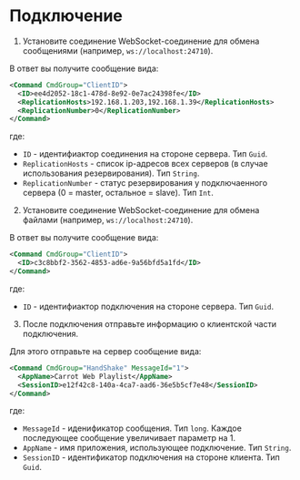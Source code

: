 # Подключение

1. Установите соединение WebSocket-соединение для обмена сообщениями (например, `ws://localhost:24710`).

В ответ вы получите сообщение вида:

```xml
<Command CmdGroup="ClientID">
  <ID>ee4d2052-18c1-478d-8e92-0e7ac24398fe</ID>
  <ReplicationHosts>192.168.1.203,192.168.1.39</ReplicationHosts>
  <ReplicationNumber>0</ReplicationNumber>
</Command>
```

где:

- `ID` - идентифиактор соединения на стороне сервера. Тип `Guid`.
- `ReplicationHosts` - список ip-адресов всех серверов (в случае использования резервирования). Тип `String`.
- `ReplicationNumber` - статус резервирования у подключаенного сервера (0 = master, остальное = slave). Тип `Int`.

2. Установите соединение WebSocket-соединение для обмена файлами (например, `ws://localhost:24710`).

В ответ вы получите сообщение вида:

```xml
<Command CmdGroup="ClientID">
  <ID>c3c8bbf2-3562-4853-ad6e-9a56bfd5a1fd</ID>
</Command>
```

где:

- `ID` - идентифиактор подключения на стороне сервера. Тип `Guid`.

3. После подключения отправьте информацию о клиентской части подключения.

Для этого отправьте на сервер сообщение вида:

```xml
<Command CmdGroup="HandShake" MessageId="1">
  <AppName>Carrot Web Playlist</AppName>
  <SessionID>e12f42c8-140a-4ca7-aad6-36e5b5cf7e48</SessionID>
</Command>
```

где:

- `MessageId` - иденификатор сообщения. Тип `long`. Каждое последующее сообщение увеличивает параметр на 1.
- `AppName` - имя приложения, использующее подключение. Тип `String`.
- `SessionID` - идентификатор подключения на стороне клиента. Тип `Guid`.
